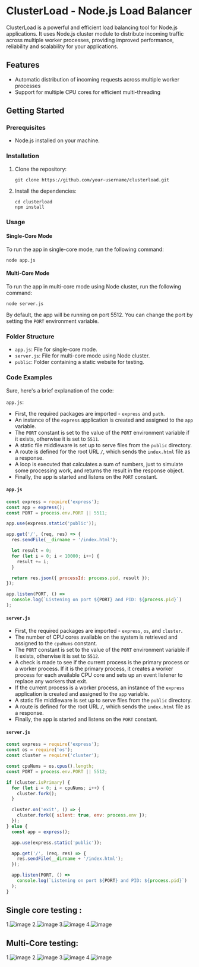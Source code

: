 # ClusterLoad - Node.js Load Balancer

ClusterLoad is a powerful and efficient load balancing tool for Node.js applications. It uses Node.js cluster module to distribute incoming traffic across multiple worker processes, providing improved performance, reliability and scalability for your applications.

## Features

- Automatic distribution of incoming requests across multiple worker processes
- Support for multiple CPU cores for efficient multi-threading

## Getting Started

### Prerequisites

- Node.js installed on your machine.

### Installation

1. Clone the repository:
   ```
   git clone https://github.com/your-username/clusterload.git
   ```

2. Install the dependencies:
   ```
   cd clusterload
   npm install
   ```

### Usage

#### Single-Core Mode

To run the app in single-core mode, run the following command:
```
node app.js
```

#### Multi-Core Mode

To run the app in multi-core mode using Node cluster, run the following command:
```
node server.js
```

By default, the app will be running on port 5512. You can change the port by setting the `PORT` environment variable.

### Folder Structure

- `app.js`: File for single-core mode.
- `server.js`: File for multi-core mode using Node cluster.
- `public`: Folder containing a static website for testing.

### Code Examples

Sure, here's a brief explanation of the code:

`app.js`:

- First, the required packages are imported - `express` and `path`.
- An instance of the `express` application is created and assigned to the `app` variable.
- The `PORT` constant is set to the value of the `PORT` environment variable if it exists, otherwise it is set to `5511`.
- A static file middleware is set up to serve files from the `public` directory.
- A route is defined for the root URL `/`, which sends the `index.html` file as a response.
- A loop is executed that calculates a sum of numbers, just to simulate some processing work, and returns the result in the response object.
- Finally, the app is started and listens on the `PORT` constant.

#### `app.js`

```javascript
const express = require('express');
const app = express();
const PORT = process.env.PORT || 5511;

app.use(express.static('public'));

app.get('/', (req, res) => {
  res.sendFile(__dirname + '/index.html');

  let result = 0;
  for (let i = 0; i < 10000; i++) {
    result += i;
  }

  return res.json({ processId: process.pid, result });
});

app.listen(PORT, () =>
  console.log(`Listening on port ${PORT} and PID: ${process.pid}`)
);
```

#### `server.js`

- First, the required packages are imported - `express`, `os`, and `cluster`.
- The number of CPU cores available on the system is retrieved and assigned to the `cpuNums` constant.
- The `PORT` constant is set to the value of the `PORT` environment variable if it exists, otherwise it is set to `5512`.
- A check is made to see if the current process is the primary process or a worker process. If it is the primary process, it creates a worker process for each available CPU core and sets up an event listener to replace any workers that exit.
- If the current process is a worker process, an instance of the `express` application is created and assigned to the `app` variable.
- A static file middleware is set up to serve files from the `public` directory.
- A route is defined for the root URL `/`, which sends the `index.html` file as a response.
- Finally, the app is started and listens on the `PORT` constant.

#### `server.js`

```javascript
const express = require('express');
const os = require('os');
const cluster = require('cluster');

const cpuNums = os.cpus().length;
const PORT = process.env.PORT || 5512;

if (cluster.isPrimary) {
  for (let i = 0; i < cpuNums; i++) {
    cluster.fork();
  }

  cluster.on('exit', () => {
    cluster.fork({ silent: true, env: process.env });
  });
} else {
  const app = express();

  app.use(express.static('public'));

  app.get('/', (req, res) => {
    res.sendFile(__dirname + '/index.html');
  });

  app.listen(PORT, () =>
    console.log(`Listening on port ${PORT} and PID: ${process.pid}`)
  );
}
```

## Single core testing :
1.![image](https://user-images.githubusercontent.com/127011697/234972525-b7f8fdd5-6b93-4140-a1c2-fafd66c9b519.png)
2.![image](https://user-images.githubusercontent.com/127011697/234972612-dd682d70-3064-472e-9fab-4f424361a08b.png)
3.![image](https://user-images.githubusercontent.com/127011697/234972682-07a5bf3c-4ce5-4368-9cd5-3ed649210f18.png)
4.![image](https://user-images.githubusercontent.com/127011697/234972785-c6bfb01e-7d07-4d25-b26d-143d53a91525.png)

## Multi-Core testing:
1.![image](https://user-images.githubusercontent.com/127011697/234972978-4f634b67-5ddb-43c9-9617-fcc031220940.png)
2.![image](https://user-images.githubusercontent.com/127011697/234973118-9644376a-bb67-4468-a2bb-f50e7ba0a075.png)
3.![image](https://user-images.githubusercontent.com/127011697/234973218-4bd0c5f7-e27a-4e78-9a2e-4d1f56c969cd.png)
4.![image](https://user-images.githubusercontent.com/127011697/234973317-56c5b2a9-b2db-46ed-b4f3-f579ec44f6be.png)







